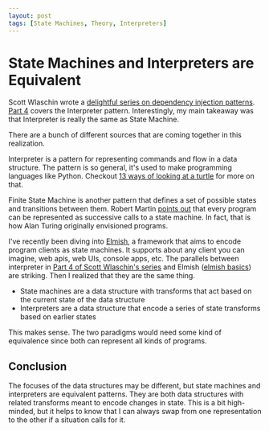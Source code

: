 ```yaml
---
layout: post
tags: [State Machines, Theory, Interpreters]
---
```


# State Machines and Interpreters are Equivalent

Scott Wlaschin wrote a [delightful series on dependency injection patterns](https://fsharpforfunandprofit.com/posts/dependencies/). [Part 4](https://fsharpforfunandprofit.com/posts/dependencies-4/) covers the Interpreter pattern. Interestingly, my main takeaway was that Interpreter is really the same as State Machine.

There are a bunch of different sources that are coming together in this realization.

Interpreter is a pattern for representing commands and flow in a data structure. The pattern is so general, it's used to make programming languages like Python. Checkout [13 ways of looking at a turtle](https://fsharpforfunandprofit.com/posts/13-ways-of-looking-at-a-turtle/) for more on that.

Finite State Machine is another pattern that defines a set of possible states and transitions between them. Robert Martin [points out](https://blog.cleancoder.com/uncle-bob/2020/09/30/loopy.html) that every program can be represented as successive calls to a state machine. In fact, that is how Alan Turing originally envisioned programs.

I've recently been diving into [Elmish](https://elmish.github.io/elmish/index.html), a framework that aims to encode program clients as state machines. It supports about any client you can imagine, web apis, web UIs, console apps, etc.
The parallels between interpreter in [Part 4 of Scott Wlaschin's series](https://fsharpforfunandprofit.com/posts/dependencies-4/) and Elmish ([elmish basics](https://elmish.github.io/elmish/basics.html)) are striking. Then I realized that they are the same thing.
- State machines are a data structure with transforms that act based on the current state of the data structure
- Interpreters are a data structure that encode a series of state transforms based on earlier states

This makes sense. The two paradigms would need some kind of equivalence since both can represent all kinds of programs.

## Conclusion

The focuses of the data structures may be different, but state machines and interpreters are equivalent patterns. They are both data structures with related transforms meant to encode changes in state. This is a bit high-minded, but it helps to know that I can always swap from one representation to the other if a situation calls for it.